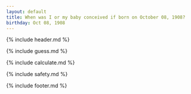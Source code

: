 ```yaml
---
layout: default
title: When was I or my baby conceived if born on October 08, 1908?
birthday: Oct 08, 1908
---
```


{% include header.md %}

{% include guess.md %}

{% include calculate.md %}

{% include safety.md %}

{% include footer.md %}



